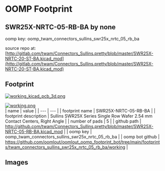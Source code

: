 # OOMP Footprint  
## SWR25X-NRTC-05-RB-BA  by none  
  
oomp key: oomp_twam_connectors_sullins_swr25x_nrtc_05_rb_ba  
  
source repo at: [http://gitlab.com/twam/Connectors_Sullins.pretty/blob/master/SWR25X-NRTC-20-ST-BA.kicad_mod](http://gitlab.com/twam/Connectors_Sullins.pretty/blob/master/SWR25X-NRTC-20-ST-BA.kicad_mod)  
## Footprint  
  
[![working_kicad_pcb_3d.png](working_kicad_pcb_3d_600.png)](working_kicad_pcb_3d.png)  
  
[![working.png](working_600.png)](working.png)  
| name | value | 
| --- | --- | 
| footprint name | SWR25X-NRTC-05-RB-BA | 
| footprint description | Sullins SWR25X Series Single Row Wafer 2.54 mm Contact Centers, Right Angle | 
| number of pads | 5 | 
| github path | http://github.com/twam/Connectors_Sullins.pretty/blob/master/SWR25X-NRTC-05-RB-BA.kicad_mod | 
| oomp key | oomp_twam_connectors_sullins_swr25x_nrtc_05_rb_ba | 
| oomp bot github | https://github.com/oomlout/oomlout_oomp_footprint_bot/tree/main/footprints/twam_connectors_sullins_swr25x_nrtc_05_rb_ba/working | 
## Images  
